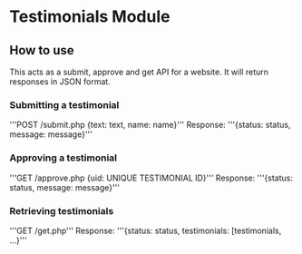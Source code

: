 # Testimonials Module

## How to use
This acts as a submit, approve and get API for a website.
It will return responses in JSON format.

### Submitting a testimonial
'''POST /submit.php {text: text, name: name}'''
Response: '''{status: status, message: message}'''

### Approving a testimonial
'''GET /approve.php {uid: UNIQUE TESTIMONIAL ID}'''
Response: '''{status: status, message: message}'''

### Retrieving testimonials
'''GET /get.php'''
Response: '''{status: status, testimonials: [testimonials, ...}'''
